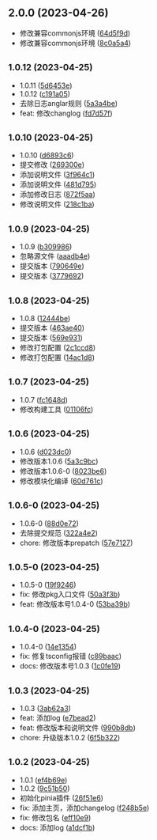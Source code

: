 ## 2.0.0 (2023-04-26)

* 修改兼容commonjs环境 ([64d5f9d](https://github.com/saofeng-cyber/pinia-sf-persistence-storage/commit/64d5f9d))
* 修改兼容commonjs环境 ([8c0a5a4](https://github.com/saofeng-cyber/pinia-sf-persistence-storage/commit/8c0a5a4))



## <small>1.0.12 (2023-04-25)</small>

* 1.0.11 ([5d6453e](https://github.com/saofeng-cyber/pinia-sf-persistence-storage/commit/5d6453e))
* 1.0.12 ([c191a05](https://github.com/saofeng-cyber/pinia-sf-persistence-storage/commit/c191a05))
* 去除日志anglar规则 ([5a3a4be](https://github.com/saofeng-cyber/pinia-sf-persistence-storage/commit/5a3a4be))
* feat: 修改changlog ([fd7d57f](https://github.com/saofeng-cyber/pinia-sf-persistence-storage/commit/fd7d57f))



## <small>1.0.10 (2023-04-25)</small>

* 1.0.10 ([d6893c6](https://github.com/saofeng-cyber/pinia-sf-persistence-storage/commit/d6893c6))
* 提交修改 ([269300e](https://github.com/saofeng-cyber/pinia-sf-persistence-storage/commit/269300e))
* 添加说明文件 ([3f964c1](https://github.com/saofeng-cyber/pinia-sf-persistence-storage/commit/3f964c1))
* 添加说明文件 ([481d795](https://github.com/saofeng-cyber/pinia-sf-persistence-storage/commit/481d795))
* 添加修改日志 ([872f5aa](https://github.com/saofeng-cyber/pinia-sf-persistence-storage/commit/872f5aa))
* 修改说明文件 ([218c1ba](https://github.com/saofeng-cyber/pinia-sf-persistence-storage/commit/218c1ba))



## <small>1.0.9 (2023-04-25)</small>

* 1.0.9 ([b309986](https://github.com/saofeng-cyber/pinia-sf-persistence-storage/commit/b309986))
* 忽略源文件 ([aaadb4e](https://github.com/saofeng-cyber/pinia-sf-persistence-storage/commit/aaadb4e))
* 提交版本 ([790649e](https://github.com/saofeng-cyber/pinia-sf-persistence-storage/commit/790649e))
* 提交版本 ([3779692](https://github.com/saofeng-cyber/pinia-sf-persistence-storage/commit/3779692))



## <small>1.0.8 (2023-04-25)</small>

* 1.0.8 ([12444be](https://github.com/saofeng-cyber/pinia-sf-persistence-storage/commit/12444be))
* 提交版本 ([463ae40](https://github.com/saofeng-cyber/pinia-sf-persistence-storage/commit/463ae40))
* 提交版本 ([569e931](https://github.com/saofeng-cyber/pinia-sf-persistence-storage/commit/569e931))
* 修改打包配置 ([2c1ccd8](https://github.com/saofeng-cyber/pinia-sf-persistence-storage/commit/2c1ccd8))
* 修改打包配置 ([14ac1d8](https://github.com/saofeng-cyber/pinia-sf-persistence-storage/commit/14ac1d8))



## <small>1.0.7 (2023-04-25)</small>

* 1.0.7 ([fc1648d](https://github.com/saofeng-cyber/pinia-sf-persistence-storage/commit/fc1648d))
* 修改构建工具 ([01106fc](https://github.com/saofeng-cyber/pinia-sf-persistence-storage/commit/01106fc))



## <small>1.0.6 (2023-04-25)</small>

* 1.0.6 ([d023dc0](https://github.com/saofeng-cyber/pinia-sf-persistence-storage/commit/d023dc0))
* 修改版本1.0.6 ([5a3c9bc](https://github.com/saofeng-cyber/pinia-sf-persistence-storage/commit/5a3c9bc))
* 修改版本1.0.6-0 ([8023be6](https://github.com/saofeng-cyber/pinia-sf-persistence-storage/commit/8023be6))
* 修改模块化编译 ([60d761c](https://github.com/saofeng-cyber/pinia-sf-persistence-storage/commit/60d761c))



## <small>1.0.6-0 (2023-04-25)</small>

* 1.0.6-0 ([88d0e72](https://github.com/saofeng-cyber/pinia-sf-persistence-storage/commit/88d0e72))
* 去除提交规范 ([322a4e2](https://github.com/saofeng-cyber/pinia-sf-persistence-storage/commit/322a4e2))
* chore: 修改版本prepatch ([57e7127](https://github.com/saofeng-cyber/pinia-sf-persistence-storage/commit/57e7127))



## <small>1.0.5-0 (2023-04-25)</small>

* 1.0.5-0 ([19f9246](https://github.com/saofeng-cyber/pinia-sf-persistence-storage/commit/19f9246))
* fix: 修改pkg入口文件 ([50a3f3b](https://github.com/saofeng-cyber/pinia-sf-persistence-storage/commit/50a3f3b))
* feat: 修改版本号1.0.4-0 ([53ba39b](https://github.com/saofeng-cyber/pinia-sf-persistence-storage/commit/53ba39b))



## <small>1.0.4-0 (2023-04-25)</small>

* 1.0.4-0 ([14e1354](https://github.com/saofeng-cyber/pinia-sf-persistence-storage/commit/14e1354))
* fix: 修复tsconfig报错 ([c89baac](https://github.com/saofeng-cyber/pinia-sf-persistence-storage/commit/c89baac))
* docs: 修改版本号1.0.3 ([1c0fe19](https://github.com/saofeng-cyber/pinia-sf-persistence-storage/commit/1c0fe19))



## <small>1.0.3 (2023-04-25)</small>

* 1.0.3 ([3ab62a3](https://github.com/saofeng-cyber/pinia-sf-persistence-storage/commit/3ab62a3))
* feat: 添加log ([e7bead2](https://github.com/saofeng-cyber/pinia-sf-persistence-storage/commit/e7bead2))
* feat: 修改版本和说明文件 ([990b8db](https://github.com/saofeng-cyber/pinia-sf-persistence-storage/commit/990b8db))
* chore: 升级版本1.0.2 ([6f5b322](https://github.com/saofeng-cyber/pinia-sf-persistence-storage/commit/6f5b322))



## <small>1.0.2 (2023-04-25)</small>

* 1.0.1 ([ef4b69e](https://github.com/saofeng-cyber/pinia-sf-persistence-storage/commit/ef4b69e))
* 1.0.2 ([9c51b50](https://github.com/saofeng-cyber/pinia-sf-persistence-storage/commit/9c51b50))
* 初始化pinia插件 ([26f51e6](https://github.com/saofeng-cyber/pinia-sf-persistence-storage/commit/26f51e6))
* fix: 添加主页，添加changelog ([f248b5e](https://github.com/saofeng-cyber/pinia-sf-persistence-storage/commit/f248b5e))
* fix: 修改包名 ([eff10e9](https://github.com/saofeng-cyber/pinia-sf-persistence-storage/commit/eff10e9))
* docs: 添加log ([a1dcf1b](https://github.com/saofeng-cyber/pinia-sf-persistence-storage/commit/a1dcf1b))



